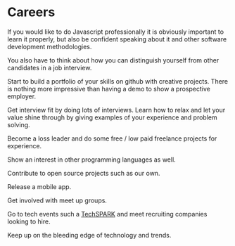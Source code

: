 # Careers

If you would like to do Javascript professionally it is obviously important to learn it properly, but also be confident speaking about it and other software development methodologies.

You also have to think about how you can distinguish yourself from other candidates in a job interview.

Start to build a portfolio of your skills on github with creative projects.  There is nothing more impressive than having a demo to show a prospective employer.  

Get interview fit by doing lots of interviews.  Learn how to relax and let your value shine through by giving examples of your experience and problem solving.

Become a loss leader and do some free / low paid freelance projects for experience.

Show an interest in other programming languages as well.

Contribute to open source projects such as our own.

Release a mobile app.

Get involved with meet up groups.

Go to tech events such a [TechSPARK](https://techspark.co/) and meet recruiting companies looking to hire.

Keep up on the bleeding edge of technology and trends.